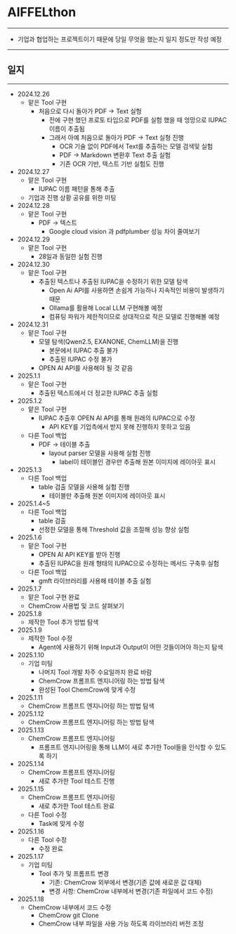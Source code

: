# AIFFELthon

---

  - 기업과 협업하는 프로젝트이기 때문에 당일 무엇을 했는지 일지 정도만 작성 예정

---

## 일지

---

  - 2024.12.26
    - 맡은 Tool 구현
      - 처음으로 다시 돌아가 PDF -> Text 실헝
        - 전에 구현 했던 프로토 타입으로 PDF를 실험 했을 때 엉망으로 IUPAC 이름이 추출됨
        - 그래서 아예 처음으로 돌아가 PDF -> Text 실헝 진행
          - OCR 기술 없이 PDF에서 Text를 추출하는 모델 검색및 실험
          - PDF -> Markdown 변환후 Text 추출 실험
          - 기존 OCR 기반, 텍스트 기반 실험도 진행
 - 2024.12.27
    - 맡은 Tool 구현
      - IUPAC 이름 패턴을 통해 추출
    - 기업과 진행 상황 공유를 위한 미팅
 - 2024.12.28
   - 맡은 Tool 구현
     - PDF -> 텍스트
       - Google cloud vision 과 pdfplumber 성능 차이 줄여보기
 - 2024.12.29
   - 맡은 Tool 구현
     - 28일과 동일한 실험 진행
 - 2024.12.30
   - 맡은 Tool 구현
     - 추출된 텍스트나 추출된 IUPAC을 수정하기 위한 모델 탐색
       - Open Ai API를 사용하면 손쉽게 가능하나 지속적인 비용이 발생하기 때문
       - Ollama를 활용해 Local LLM 구현해볼 예정
       - 컴퓨팅 파워가 제한적이므로 상대적으로 작은 모델로 진행해볼 예정
 - 2024.12.31
   - 맡은 Tool 구현
     - 모델 탐색(Qwen2.5, EXANONE, ChemLLM)을 진행
       - 본문에서 IUPAC 추출 불가
       - 추출된 IUPAC 수정 불가
     - OPEN AI API를 사용해야 될 것 같음
 - 2025.1.1
   - 맡은 Tool 구현
     - 추출된 텍스트에서 더 정교한 IUPAC 추출 실험
 - 2025.1.2
   - 맡은 Tool 구현
     - IUPAC 추출후 OPEN AI API를 통해 원래의 IUPAC으로 수정
       - API KEY를 기업측에서 받지 못해 진행하지 못하고 있음
   - 다른 Tool 백업
     - PDF -> 테이블 추출
       - layout parser 모델을 사용해 실험 진행
         - label이 테이블인 경우만 추출해 원본 이미지에 레이아웃 표시
 - 2025.1.3
   - 다른 Tool 백업
     - table 검출 모델을 사용해 실험 진행
       - 테이블만 추출해 원본 이미지에 레이아웃 표시
 - 2025.1.4~5
   - 다른 Tool 백업
     - table 검출
      - 선정한 모델을 통해 Threshold 값을 조절해 성능 향상 실험
 - 2025.1.6
   - 맡은 Tool 구현
     - OPEN AI API KEY를 받아 진행
     - 추출된 IUPAC을 원래 형태의 IUPAC으로 수정하는 메서드 구축후 실험
   - 다른 Tool 백업
     - gmft 라이브러리를 사용해 테이블 추출 실험
 - 2025.1.7
   - 맡은 Tool 구현 완료
   - ChemCrow 사용법 및 코드 살펴보기
 - 2025.1.8
   - 제작한 Tool 추가 방법 탐색
 - 2025.1.9
   - 제작한 Tool 수정
     - Agent에 사용하기 위해 Input과 Output이 어떤 것들이어야 하는지 탐색
 - 2025.1.10
   - 기업 미팅
     - 나머지 Tool 개발 차주 수요일까지 완료 바람
     - ChemCrow 프롬프트 엔지니어링 하는 방법 탐색
     - 완성된 Tool ChemCrow에 맞게 수정
 - 2025.1.11
   - ChemCrow 프롬프트 엔지니어링 하는 방법 탐색
 - 2025.1.12
   - ChemCrow 프롬프트 엔지니어링 하는 방법 탐색
 - 2025.1.13
   - ChemCrow 프롬프트 엔지니어링
     - 프롬프트 엔지니어링을 통해 LLM이 새로 추가한 Tool들을 인식할 수 있도록 하기
 - 2025.1.14
   - ChemCrow 프롬프트 엔지니어링
     - 새로 추가한 Tool 테스트 진행
 - 2025.1.15
   - ChemCrow 프롬프트 엔지니어링
     - 새로 추가한 Tool 테스트 완료
   - 다른 Tool 수정
     - Task에 맞게 수정
 - 2025.1.16
   - 다른 Tool 수정
     - 수정 완료
 - 2025.1.17
   - 기업 미팅
     - Tool 추가 및 프롬프트 변경
       - 기존: ChemCrow 외부에서 변경(기존 값에 새로운 값 대체)
       - 변경 사항: ChemCrow 내부에서 변경(기존 파일에서 코드 수정)
 - 2025.1.18
   - ChemCrow 내부에서 코드 수정
     - ChemCrow git Clone
     - ChemCrow 내부 파일을 사용 가능 하도록 라이브러리 버전 조정
